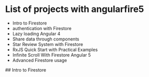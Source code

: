 # List of projects with angularfire5
<ul>
  <li>Intro to Firestore</li>
  <li>authentication with Firestore</li>
  <li>Lazy loading Angular 4</li>
  <li>Share data through components</li>
  <li>Star Review System with Firestore</li>
  <li>RxJS Quick Start with Practical Examples</li>
  <li>Infinite Scroll With Firestore Angular 5</li>
  <li>Advanced Firestore usage</li>
</ul>
## Intro to Firestore
